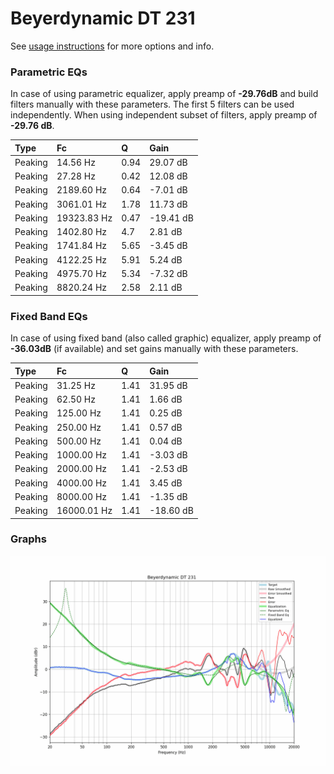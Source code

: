 # Beyerdynamic DT 231
See [usage instructions](https://github.com/jaakkopasanen/AutoEq#usage) for more options and info.

### Parametric EQs
In case of using parametric equalizer, apply preamp of **-29.76dB** and build filters manually
with these parameters. The first 5 filters can be used independently.
When using independent subset of filters, apply preamp of **-29.76 dB**.

| Type    | Fc          |    Q | Gain      |
|:--------|:------------|:-----|:----------|
| Peaking | 14.56 Hz    | 0.94 | 29.07 dB  |
| Peaking | 27.28 Hz    | 0.42 | 12.08 dB  |
| Peaking | 2189.60 Hz  | 0.64 | -7.01 dB  |
| Peaking | 3061.01 Hz  | 1.78 | 11.73 dB  |
| Peaking | 19323.83 Hz | 0.47 | -19.41 dB |
| Peaking | 1402.80 Hz  | 4.7  | 2.81 dB   |
| Peaking | 1741.84 Hz  | 5.65 | -3.45 dB  |
| Peaking | 4122.25 Hz  | 5.91 | 5.24 dB   |
| Peaking | 4975.70 Hz  | 5.34 | -7.32 dB  |
| Peaking | 8820.24 Hz  | 2.58 | 2.11 dB   |

### Fixed Band EQs
In case of using fixed band (also called graphic) equalizer, apply preamp of **-36.03dB**
(if available) and set gains manually with these parameters.

| Type    | Fc          |    Q | Gain      |
|:--------|:------------|:-----|:----------|
| Peaking | 31.25 Hz    | 1.41 | 31.95 dB  |
| Peaking | 62.50 Hz    | 1.41 | 1.66 dB   |
| Peaking | 125.00 Hz   | 1.41 | 0.25 dB   |
| Peaking | 250.00 Hz   | 1.41 | 0.57 dB   |
| Peaking | 500.00 Hz   | 1.41 | 0.04 dB   |
| Peaking | 1000.00 Hz  | 1.41 | -3.03 dB  |
| Peaking | 2000.00 Hz  | 1.41 | -2.53 dB  |
| Peaking | 4000.00 Hz  | 1.41 | 3.45 dB   |
| Peaking | 8000.00 Hz  | 1.41 | -1.35 dB  |
| Peaking | 16000.01 Hz | 1.41 | -18.60 dB |

### Graphs
![](./Beyerdynamic%20DT%20231.png)